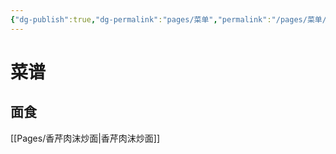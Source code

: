 ```yaml
---
{"dg-publish":true,"dg-permalink":"pages/菜单","permalink":"/pages/菜单/","dgHomeLink":true,"dgPassFrontmatter":false}
---
```


# 菜谱
## 面食
[[Pages/香芹肉沫炒面|香芹肉沫炒面]]